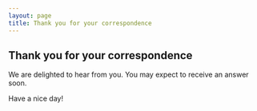 ```yaml
---
layout: page
title: Thank you for your correspondence
---
```


## Thank you for your correspondence
We are delighted to hear from you. You may expect to receive an answer soon.

Have a nice day!
